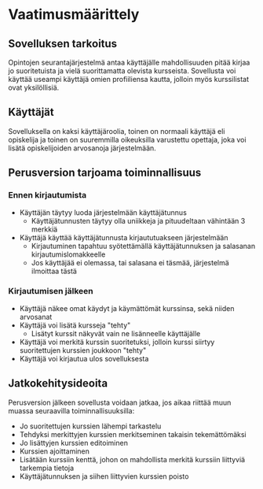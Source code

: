 # Vaatimusmäärittely

## Sovelluksen tarkoitus

Opintojen seurantajärjestelmä antaa käyttäjälle mahdollisuuden pitää kirjaa jo suoritetuista ja vielä suorittamatta olevista kursseista. Sovellusta voi käyttää useampi käyttäjä omien profiiliensa kautta, jolloin myös kurssilistat ovat yksilöllisiä.


## Käyttäjät

Sovelluksella on kaksi käyttäjäroolia, toinen on normaali käyttäjä eli opiskelija ja toinen on suuremmilla oikeuksilla varustettu opettaja, joka voi lisätä opiskelijoiden arvosanoja järjestelmään.


## Perusversion tarjoama toiminnallisuus

### Ennen kirjautumista

- Käyttäjän täytyy luoda järjestelmään käyttäjätunnus
  - Käyttäjätunnusten täytyy olla uniikkeja ja pituudeltaan vähintään 3 merkkiä
- Käyttäjä käyttää käyttäjätunnusta kirjaututuakseen järjestelmään
  - Kirjautuminen tapahtuu syötettämällä käyttäjätunnuksen ja salasanan kirjautumislomakkeelle
  - Jos käyttäjää ei olemassa, tai salasana ei täsmää, järjestelmä ilmoittaa tästä


### Kirjautumisen jälkeen

- Käyttäjä näkee omat käydyt ja käymättömät kurssinsa, sekä niiden arvosanat
- Käyttäjä voi lisätä kursseja "tehty"
  - Lisätyt kurssit näkyvät vain ne lisänneelle käyttäjälle
- Käyttäjä voi merkitä kurssin suoritetuksi, jolloin kurssi siirtyy suoritettujen kurssien joukkoon "tehty"
- Käyttäjä voi kirjautua ulos sovelluksesta


## Jatkokehitysideoita

Perusversion jälkeen sovellusta voidaan jatkaa, jos aikaa riittää muun muassa seuraavilla toiminnallisuuksilla:

- Jo suoritettujen kurssien lähempi tarkastelu
- Tehdyksi merkittyjen kurssien merkitseminen takaisin tekemättömäksi
- Jo lisättyjen kurssien editoiminen
- Kurssien ajoittaminen
- Lisätään kurssiin kenttä, johon on mahdollista merkitä kurssiin liittyviä tarkempia tietoja
- Käyttäjätunnuksen ja siihen liittyvien kurssien poisto

